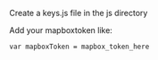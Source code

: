 Create a keys.js file in the js directory

Add your mapboxtoken like:

``var mapboxToken = mapbox_token_here``
